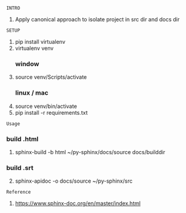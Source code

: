 `INTRO`
1. Apply canonical approach to isolate project in src dir and docs dir

`SETUP`
1. pip install virtualenv
2. virtualenv venv
    ### window
3. source venv/Scripts/activate 
    ### linux / mac
3. source venv/bin/activate
4. pip install -r requirements.txt

`Usage`
### build .html
1. sphinx-build -b html ~/py-sphinx/docs/source docs/builddir

### build .srt
2. sphinx-apidoc -o docs/source ~/py-sphinx/src

`Reference`
1. https://www.sphinx-doc.org/en/master/index.html